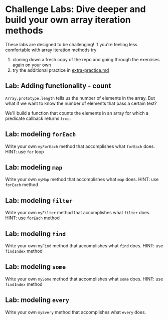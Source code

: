 # Challenge Labs: Dive deeper and build your own array iteration methods

These labs are designed to be challenging! If you're feeling less comfortable
with array iteration methods try
1. cloning down a fresh copy of the repo and going through the exercises again
     on your own
2. try the additional practice in [extra-practice.md](extra-practice.md)

## Lab: Adding functionality - count

`Array.prototype.length` tells us the number of elements in the array.  But what
if we want to know the number of elements that pass a certain test?

We'll build a function that counts the elements in an array for which a
predicate callback returns `true`.

## Lab: modeling `forEach`

Write your own `myForEach` method that accomplishes
what `forEach` does.  HINT:  use `for` loop

## Lab: modeling `map`

Write your own `myMap` method that accomplishes
what `map` does.  HINT:  use `forEach` method

## Lab: modeling `filter`

Write your own `myFilter` method that accomplishes
what `filter` does.  HINT:  use `forEach` method

## Lab: modeling `find`

Write your own `myFind` method that accomplishes
what `find` does.  HINT:  use `findIndex` method

## Lab: modeling `some`

Write your own `mySome` method that accomplishes
what `some` does.  HINT:  use `findIndex` method

## Lab: modeling `every`

Write your own `myEvery` method that accomplishes
what `every` does.
